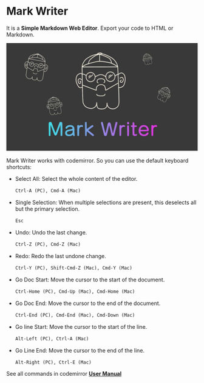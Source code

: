 # Mark Writer

It is a **Simple Markdown Web Editor**. Export your code to HTML or Markdown.

![mark writer](./public/markwriter.jpg)

Mark Writer works with codemirror. So you can use the default
keyboard shortcuts:

* Select All: Select the whole content of the editor.

  ```txt
  Ctrl-A (PC), Cmd-A (Mac)
  ```

* Single Selection: When multiple selections are present, this deselects all but the primary selection.

  ```txt
  Esc
  ```

* Undo: Undo the last change.

  ```txt
  Ctrl-Z (PC), Cmd-Z (Mac)
  ```

* Redo: Redo the last undone change.

  ```txt
  Ctrl-Y (PC), Shift-Cmd-Z (Mac), Cmd-Y (Mac)
  ```

* Go Doc Start: Move the cursor to the start of the document.

  ```txt
  Ctrl-Home (PC), Cmd-Up (Mac), Cmd-Home (Mac)
  ```

* Go Doc End: Move the cursor to the end of the document.

  ```txt
  Ctrl-End (PC), Cmd-End (Mac), Cmd-Down (Mac)
  ```

* Go line Start: Move the cursor to the start of the line.

  ```txt
  Alt-Left (PC), Ctrl-A (Mac)
  ```

* Go Line End: Move the cursor to the end of the line.

  ```txt
  Alt-Right (PC), Ctrl-E (Mac)
  ```

See all commands in codemirror **[User Manual](https://codemirror.net/5/doc/manual.html#commands)**
